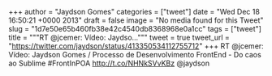 
+++
author = "Jaydson Gomes"
categories = ["tweet"]
date = "Wed Dec 18 16:50:21 +0000 2013"
draft = false
image = "No media found for this Tweet"
slug = "1d7e50e65b460fb38e42c4540db8368968e0a1cc"
tags = ["tweet"]
title = """RT @jcemer: Vídeo: Jaydso..."""
tweet = true
tweet_url = "https://twitter.com/jaydson/status/413350534112755712"
+++
RT @jcemer: Vídeo: Jaydson Gomes / Processo de Desenvolvimento FrontEnd - Do caos ao Sublime #FrontInPOA  http://t.co/NHNkSVvKBz @jaydson
